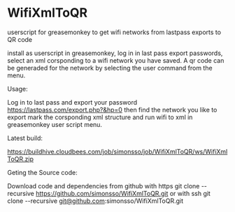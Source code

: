 WifiXmlToQR
===========

userscript for greasemonkey to get wifi networks from lastpass exports to QR code

install as userscript in greasemonkey, log in in last pass export passwords,
select an xml corsponding to a wifi network you have saved. A qr code can be
generaded for the network by selecting the user command from the menu.

Usage:

Log in to last pass and export your password https://lastpass.com/export.php?&hp=0 then find the network you like to export mark the corsponding xml structure and run wifi to xml in greasemonkey user script menu.


Latest build:

https://buildhive.cloudbees.com/job/simonsso/job/WifiXmlToQR/ws/WifiXmlToQR.zip


Geting the Source code:

Download code and dependencies from github with https
   git clone --recursive https://github.com/simonsso/WifiXmlToQR.git
or with ssh
   git clone --recursive git@github.com:simonsso/WifiXmlToQR.git
